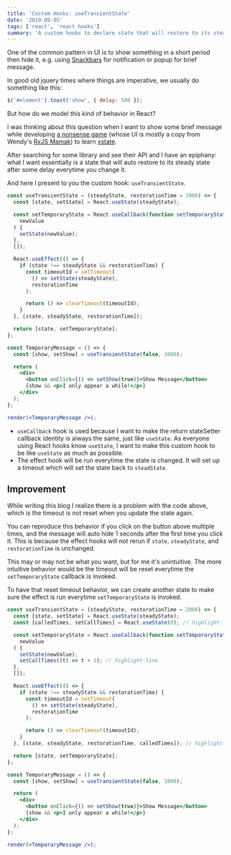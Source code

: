 ```yaml
---
title: 'Custom Hooks: useTransientState'
date: '2019-09-05'
tags: ['react', 'react hooks']
summary: 'A custom hooks to declare state that will restore to its steady-state value after some delay. This will be useful when you want to show some UI element temporarily and then hide it after some delay.'
---
```


One of the common pattern in UI is to show something in a short period then hide it, e.g. using [Snackbars] for notification or popup for brief message.

In good old jquery times where things are imperative, we usually do something like this:

```javascript
$('#element').toast('show', { delay: 500 });
```

But how do we model this kind of behavior in React?

I was thinking about this question when I want to show some brief message while developing [a nonsense game][game] (whose UI is mostly a copy from Wendy's [RxJS Mamak][rxjs-mamak]) to learn [xstate].

After searching for some library and see their API and I have an epiphany: what I want essentially is a state that will auto restore to its steady state after some delay everytime you change it.

And here I present to you the custom hook: `useTransientState`.

```jsx live noInline
const useTransientState = (steadyState, restorationTime = 2000) => {
  const [state, setState] = React.useState(steadyState);

  const setTemporaryState = React.useCallback(function setTemporaryState(
    newValue
  ) {
    setState(newValue);
  },
  []);

  React.useEffect(() => {
    if (state !== steadyState && restorationTime) {
      const timeoutId = setTimeout(
        () => setState(steadyState),
        restorationTime
      );

      return () => clearTimeout(timeoutId);
    }
  }, [state, steadyState, restorationTime]);

  return [state, setTemporaryState];
};

const TemporaryMessage = () => {
  const [show, setShow] = useTransientState(false, 1000);

  return (
    <div>
      <button onClick={() => setShow(true)}>Show Message</button>
      {show && <p>I only appear a while!</p>}
    </div>
  );
};

render(<TemporaryMessage />);
```

- `useCallback` hook is used because I want to make the return stateSetter callback identity is always the same, just like `useState`. As everyone using React hooks know `useState`, I want to make this custom hook to be like `useState` as much as possible.
- The effect hook will be run everytime the state is changed. It will set up a timeout which will set the state back to `steadState`.

## Improvement

While writing this blog I realize there is a problem with the code above, which is the timeout is not reset when you update the state again.

You can reproduce this behavior if you click on the button above multiple times, and the message will auto hide 1 seconds after the first time you click it. This is because the effect hooks will not rerun if `state`, `steadyState`, and `restorationTime` is unchanged.

This may or may not be what you want, but for me it's unintuitive. The more intuitive behavior would be the timeout will be reset everytime the `setTemporaryState` callback is invoked.

To have that reset timeout behavior, we can create another state to make sure the effect is run everytime `setTemporaryState` is invoked.

```jsx
const useTransientState = (steadyState, restorationTime = 2000) => {
  const [state, setState] = React.useState(steadyState);
  const [calledTimes, setCallTimes] = React.useState(0); // highlight-line

  const setTemporaryState = React.useCallback(function setTemporaryState(
    newValue
  ) {
    setState(newValue);
    setCallTimes((t) => t + 1); // highlight-line
  },
  []);

  React.useEffect(() => {
    if (state !== steadyState && restorationTime) {
      const timeoutId = setTimeout(
        () => setState(steadyState),
        restorationTime
      );

      return () => clearTimeout(timeoutId);
    }
  }, [state, steadyState, restorationTime, calledTimes]); // highlight-line

  return [state, setTemporaryState];
};

const TemporaryMessage = () => {
  const [show, setShow] = useTransientState(false, 1000);

  return (
    <div>
      <button onClick={() => setShow(true)}>Show Message</button>
      {show && <p>I only appear a while!</p>}
    </div>
  );
};

render(<TemporaryMessage />);
```

[snackbars]: https://material.io/components/snackbars/
[game]: https://xstate-game.netlify.com
[rxjs-mamak]: https://rxjs-mamak.wendko.com
[xstate]: https://xstate.js.org

